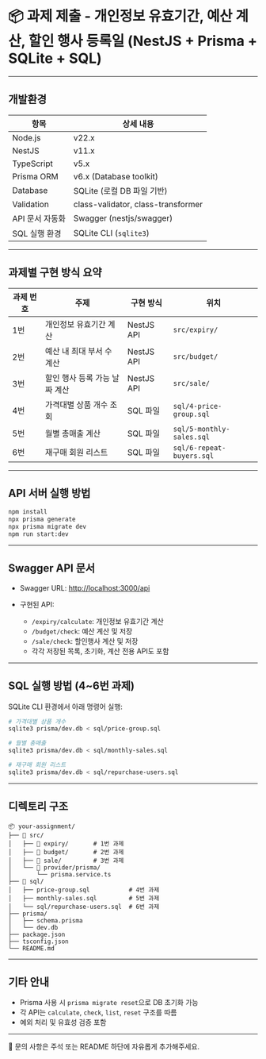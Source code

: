 # 📦 과제 제출 - 개인정보 유효기간, 예산 계산, 할인 행사 등록일 (NestJS + Prisma + SQLite + SQL)

---

## 개발환경

| 항목                | 상세 내용                              |
|---------------------|----------------------------------------|
| Node.js             | v22.x                                  |
| NestJS              | v11.x                                  |
| TypeScript          | v5.x                                   |
| Prisma ORM          | v6.x (Database toolkit)                |
| Database            | SQLite (로컬 DB 파일 기반)            |
| Validation          | class-validator, class-transformer     |
| API 문서 자동화     | Swagger (nestjs/swagger)               |
| SQL 실행 환경       | SQLite CLI (`sqlite3`)                 |

---

## 과제별 구현 방식 요약

| 과제 번호 | 주제                                         | 구현 방식 | 위치                          |
|-----------|----------------------------------------------|-----------|-------------------------------|
| 1번       | 개인정보 유효기간 계산                       | NestJS API | `src/expiry/`                 |
| 2번       | 예산 내 최대 부서 수 계산                    | NestJS API | `src/budget/`                 |
| 3번       | 할인 행사 등록 가능 날짜 계산                | NestJS API | `src/sale/`                   |
| 4번       | 가격대별 상품 개수 조회                      | SQL 파일   | `sql/4-price-group.sql`       |
| 5번       | 월별 총매출 계산                             | SQL 파일   | `sql/5-monthly-sales.sql`     |
| 6번       | 재구매 회원 리스트                           | SQL 파일   | `sql/6-repeat-buyers.sql`     |

---

## API 서버 실행 방법

```bash
npm install
npx prisma generate
npx prisma migrate dev
npm run start:dev
```

---

## Swagger API 문서

- Swagger URL: [http://localhost:3000/api](http://localhost:3000/api)

- 구현된 API:
  - `/expiry/calculate`: 개인정보 유효기간 계산
  - `/budget/check`: 예산 계산 및 저장
  - `/sale/check`: 할인행사 계산 및 저장
  - 각각 저장된 목록, 초기화, 계산 전용 API도 포함

---

## SQL 실행 방법 (4~6번 과제)

SQLite CLI 환경에서 아래 명령어 실행:

```bash
# 가격대별 상품 개수
sqlite3 prisma/dev.db < sql/price-group.sql

# 월별 총매출
sqlite3 prisma/dev.db < sql/monthly-sales.sql

# 재구매 회원 리스트
sqlite3 prisma/dev.db < sql/repurchase-users.sql
```

---

## 디렉토리 구조

```
📦 your-assignment/
├── 📂 src/
│   ├── 📂 expiry/       # 1번 과제
│   ├── 📂 budget/       # 2번 과제
│   ├── 📂 sale/         # 3번 과제
│   └── 📂 provider/prisma/
│       └── prisma.service.ts
├── 📂 sql/
│   ├── price-group.sql           # 4번 과제
│   ├── monthly-sales.sql         # 5번 과제
│   └── sql/repurchase-users.sql  # 6번 과제
├── prisma/
│   ├── schema.prisma
│   └── dev.db
├── package.json
├── tsconfig.json
└── README.md
```

---

## 기타 안내

- Prisma 사용 시 `prisma migrate reset`으로 DB 초기화 가능
- 각 API는 `calculate`, `check`, `list`, `reset` 구조를 따름
- 예외 처리 및 유효성 검증 포함

---

📧 문의 사항은 주석 또는 README 하단에 자유롭게 추가해주세요.
